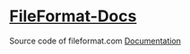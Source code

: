 # [FileFormat-Docs](https://docs.fileformat.com/)
Source code of fileformat.com [Documentation](https://docs.fileformat.com/)
